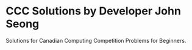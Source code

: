 # CCC Solutions by Developer John Seong
Solutions for Canadian Computing Competition Problems for Beginners.
